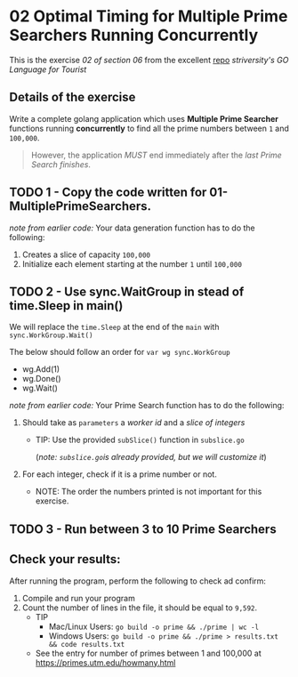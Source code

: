 # 02 Optimal Timing for Multiple Prime Searchers Running Concurrently

This is the exercise _02 of section 06_ from the excellent [repo] _striversity's GO Language for Tourist_

## Details of the exercise

Write a complete golang application which uses **Multiple Prime Searcher** functions running **concurrently** to find all the prime numbers between `1` and `100,000`.

> However, the application _MUST_ end immediately after the _last Prime Search finishes_.

## TODO 1 - Copy the code written for 01-MultiplePrimeSearchers.

_note from earlier code:_
Your data generation function has to do the following:

1. Creates a slice of capacity `100,000`
2. Initialize each element starting at the number `1` until `100,000`

## TODO 2 - Use sync.WaitGroup in stead of time.Sleep in main()

We will replace the `time.Sleep` at the end of the `main` with `sync.WorkGroup.Wait()`

The below should follow an order for `var wg sync.WorkGroup`

- wg.Add(1)
- wg.Done()
- wg.Wait()

_note from earlier code:_
Your Prime Search function has to do the following:

1. Should take as `parameters` a _worker id_ and a _slice of integers_
   
    * TIP: Use the provided `subSlice()` function in `subslice.go`

      (_note: `subslice.go`is already provided, but we will customize it_)
2. For each integer, check if it is a prime number or not.
   
    * NOTE: The order the numbers printed is not important for this exercise.

## TODO 3 - Run between 3 to 10 Prime Searchers


## Check your results:

After running the program, perform the following to check ad confirm:

1. Compile and run your program
2. Count the number of lines in the file, it should be equal to `9,592`.
    * TIP
        * Mac/Linux Users:  `go build -o prime && ./prime | wc -l`
        * Windows Users:    `go build -o prime && ./prime > results.txt && code results.txt`
    * See the entry for number of primes between 1 and 100,000 at https://primes.utm.edu/howmany.html

[repo]: github.com/striversity/glft/